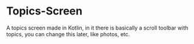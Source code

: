 # Topics-Screen
A topics screen made in Kotlin, in it there is basically a scroll toolbar with topics, you can change this later, like photos, etc.
